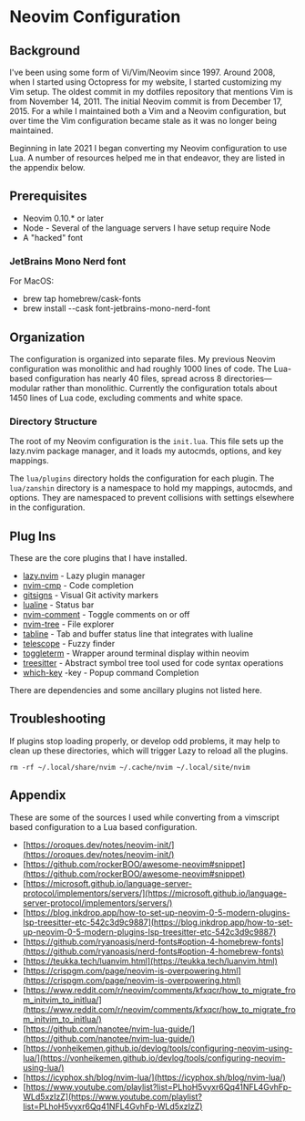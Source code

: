 # Neovim Configuration

## Background
I've been using some form of Vi/Vim/Neovim since 1997. Around 2008, when I started using Octopress for my website, I started customizing my Vim setup. The oldest commit in my dotfiles repository that mentions Vim is from November 14, 2011. The initial Neovim commit is from December 17, 2015. For a while I maintained both a Vim and a Neovim configuration, but over time the Vim configuration became stale as it was no longer being maintained.

Beginning in late 2021 I began converting my Neovim configuration to use Lua. A
number of resources helped me in that endeavor, they are listed in the appendix below.

## Prerequisites

* Neovim 0.10.* or later
* Node - Several of the language servers I have setup require Node
* A "hacked" font

### JetBrains Mono Nerd font
For MacOS:

* brew tap homebrew/cask-fonts
* brew install --cask font-jetbrains-mono-nerd-font

## Organization
The configuration is organized into separate files. My previous Neovim configuration was monolithic and had roughly 1000 lines of code. The Lua-based configuration has nearly 40 files, spread across 8 directories—modular rather than monolithic. Currently the configuration totals about 1450 lines of Lua code, excluding comments and white space.

### Directory Structure
The root of my Neovim configuration is the `init.lua`. This file sets up the lazy.nvim package
manager, and it loads my autocmds, options, and key mappings.

The `lua/plugins` directory holds the configuration for each plugin.
The `lua/zanshin` directory is a namespace to hold my mappings, autocmds, and options. They are namespaced to prevent collisions with settings elsewhere in the configuration.

## Plug Ins
These are the core plugins that I have installed.

* [lazy.nvim](https://github.com/folke/lazy.nvim "lazy.nvim") - Lazy plugin manager
* [nvim-cmp](https://github.com/hrsh7th/nvim-cmp "nvim-cmp") - Code completion
* [gitsigns](https://github.com/lewis6991/gitsigns.nvim "gitsigns") - Visual Git activity markers
* [lualine](https://github.com/nvim-lualine/lualine.nvim "lualine") - Status bar
* [nvim-comment](https://github.com/terrortylor/nvim-comment "nvim-comment") - Toggle comments on or off
* [nvim-tree](https://github.com/kyazdani42/nvim-tree.lua "nvim-tree") - File explorer
* [tabline](https://github.com/kdheepak/tabline.nvim "tabline") - Tab and buffer status line that integrates with lualine
* [telescope](https://github.com/nvim-telescope/telescope.nvim "telescope") - Fuzzy finder
* [toggleterm](https://github.com/akinsho/toggleterm.nvim "toggleterm") - Wrapper around terminal display within neovim
* [treesitter](https://github.com/nvim-treesitter/nvim-treesitter "treesitter") - Abstract symbol tree tool used for code syntax operations
* [which-key](https://github.com/folke/which-key.nvim "which-key") -key - Popup command Completion

There are dependencies and some ancillary plugins not listed here.

## Troubleshooting
If plugins stop loading properly, or develop odd problems, it may help to clean up these directories, which will trigger Lazy to reload all the plugins.

    rm -rf ~/.local/share/nvim ~/.cache/nvim ~/.local/site/nvim

## Appendix
These are some of the sources I used while converting from a vimscript based configuration to a Lua
based configuration.

* [https://oroques.dev/notes/neovim-init/](https://oroques.dev/notes/neovim-init/)
* [https://github.com/rockerBOO/awesome-neovim#snippet](https://github.com/rockerBOO/awesome-neovim#snippet)
* [https://microsoft.github.io/language-server-protocol/implementors/servers/](https://microsoft.github.io/language-server-protocol/implementors/servers/)
* [https://blog.inkdrop.app/how-to-set-up-neovim-0-5-modern-plugins-lsp-treesitter-etc-542c3d9c9887](https://blog.inkdrop.app/how-to-set-up-neovim-0-5-modern-plugins-lsp-treesitter-etc-542c3d9c9887)
* [https://github.com/ryanoasis/nerd-fonts#option-4-homebrew-fonts](https://github.com/ryanoasis/nerd-fonts#option-4-homebrew-fonts)
* [https://teukka.tech/luanvim.html](https://teukka.tech/luanvim.html)
* [https://crispgm.com/page/neovim-is-overpowering.html](https://crispgm.com/page/neovim-is-overpowering.html)
* [https://www.reddit.com/r/neovim/comments/kfxqcr/how_to_migrate_from_initvim_to_initlua/](https://www.reddit.com/r/neovim/comments/kfxqcr/how_to_migrate_from_initvim_to_initlua/)
* [https://github.com/nanotee/nvim-lua-guide/](https://github.com/nanotee/nvim-lua-guide/)
* [https://vonheikemen.github.io/devlog/tools/configuring-neovim-using-lua/](https://vonheikemen.github.io/devlog/tools/configuring-neovim-using-lua/)
* [https://icyphox.sh/blog/nvim-lua/](https://icyphox.sh/blog/nvim-lua/)
* [https://www.youtube.com/playlist?list=PLhoH5vyxr6Qq41NFL4GvhFp-WLd5xzIzZ](https://www.youtube.com/playlist?list=PLhoH5vyxr6Qq41NFL4GvhFp-WLd5xzIzZ)
